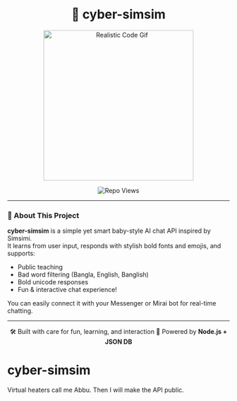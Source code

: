 <h1 align="center">🧠 cyber-simsim</h1>

<p align="center">
  <img src="https://media.giphy.com/media/h408T6Y5GfmXBKW62l/giphy.gif" width="340" alt="Realistic Code Gif">
</p>

<p align="center">
  <img src="https://komarev.com/ghpvc/?username=cyber-ullash&repo=cyber-simsim&style=for-the-badge&color=blueviolet" alt="Repo Views"/>
</p>

---

### 👶 About This Project

**cyber-simsim** is a simple yet smart baby-style AI chat API inspired by Simsimi.  
It learns from user input, responds with stylish bold fonts and emojis, and supports:

- Public teaching
- Bad word filtering (Bangla, English, Banglish)
- Bold unicode responses
- Fun & interactive chat experience!

You can easily connect it with your Messenger or Mirai bot for real-time chatting.

---

<p align="center">
  🛠️ Built with care for fun, learning, and interaction  
  🚀 Powered by <b>Node.js + JSON DB</b>
</p>

# cyber-simsim
Virtual heaters call me Abbu. Then I will make the API public.
